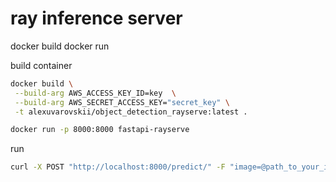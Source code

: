 
# ray inference server
docker build
docker run

build container
```bash
docker build \
 --build-arg AWS_ACCESS_KEY_ID=key  \
 --build-arg AWS_SECRET_ACCESS_KEY="secret_key" \
 -t alexuvarovskii/object_detection_rayserve:latest .
```

```bash
docker run -p 8000:8000 fastapi-rayserve
```

run
```bash
curl -X POST "http://localhost:8000/predict/" -F "image=@path_to_your_image.jpg" -F "threshold=0.5"
```